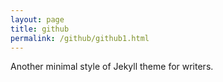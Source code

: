 ```yaml
---
layout: page
title: github
permalink: /github/github1.html
---
```


Another minimal style of Jekyll theme for writers.
